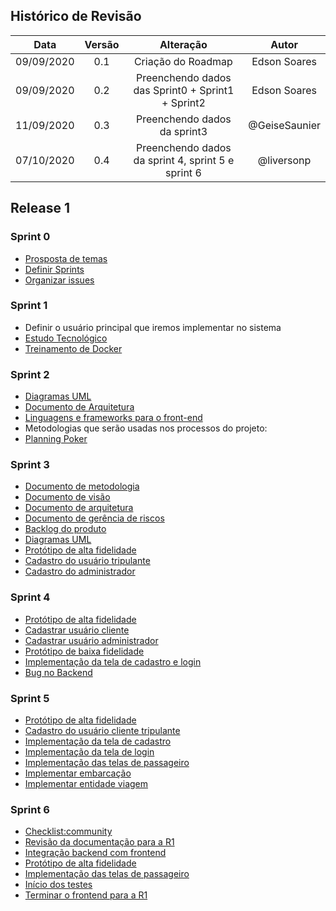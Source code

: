 ## Histórico de Revisão

|    Data    | Versão |                             Alteração                             |                    Autor                    |
|:----------:|:------:|:-----------------------------------------------------------------:|:-------------------------------------------:|
| 09/09/2020 |   0.1  | Criação do Roadmap |                Edson Soares                 |                |
| 09/09/2020 |   0.2  | Preenchendo dados das Sprint0 + Sprint1 + Sprint2 |                Edson Soares                 |                |
| 11/09/2020 |   0.3  | Preenchendo dados da sprint3 |   @GeiseSaunier                 |                |
| 07/10/2020 |   0.4  | Preenchendo dados da sprint 4, sprint 5 e sprint 6 |   @liversonp                 |                |

## Release 1


### Sprint 0
* [Prosposta de temas](https://github.com/fga-eps-mds/2020-1-Ziguen/issues/13)
* [Definir Sprints](https://github.com/fga-eps-mds/2020-1-Ziguen/milestones)
* [Organizar issues](https://github.com/fga-eps-mds/2020-1-Ziguen/issues?q=is%3Aissue+is%3Aclosed)
### Sprint 1
* Definir o usuário principal que iremos implementar no sistema
* [Estudo Tecnológico](https://github.com/fga-eps-mds/2020-1-Ziguen/issues/10)
* [Treinamento de Docker](https://github.com/fga-eps-mds/2020-1-Ziguen/issues/19)
### Sprint 2
* [Diagramas UML](https://github.com/fga-eps-mds/2020-1-Ziguen/issues/27)
* [Documento de Arquitetura](https://github.com/fga-eps-mds/2020-1-Ziguen/issues/23)
* [Linguagens e frameworks para o front-end](https://github.com/fga-eps-mds/2020-1-Ziguen/issues/21)
* Metodologias que serão usadas nos processos do projeto: []()
* [Planning Poker](https://github.com/fga-eps-mds/2020-1-Ziguen/issues/25)

### Sprint 3
* [Documento de metodologia](https://github.com/fga-eps-mds/2020-1-Ziguen/blob/develop/docs/wiki/Metodologia.md)
* [Documento de visão](https://github.com/fga-eps-mds/2020-1-Ziguen/blob/develop/docs/wiki/documento_visao.md)
* [Documento de arquitetura](https://github.com/fga-eps-mds/2020-1-Ziguen/blob/develop/docs/wiki/Documento_arquitetura.md)
* [Documento de gerência de riscos](https://github.com/fga-eps-mds/2020-1-Ziguen/blob/develop/docs/wiki/Documento-de-gerencia-de-riscos.md)
* [Backlog do produto](https://github.com/fga-eps-mds/2020-1-Ziguen/blob/develop/docs/wiki/Backlog-do-Produto.md)
* [Diagramas UML](https://github.com/fga-eps-mds/2020-1-Ziguen/tree/develop/docs/diagramas)
* [Protótipo de alta fidelidade](https://github.com/fga-eps-mds/2020-1-Ziguen/issues/33)
* [Cadastro do usuário tripulante](https://github.com/fga-eps-mds/2020-1-Ziguen/issues/34)
* [Cadastro do administrador](https://github.com/fga-eps-mds/2020-1-Ziguen/issues/35)

### Sprint 4
* [Protótipo de alta fidelidade](https://github.com/fga-eps-mds/2020-1-Ziguen/issues/33)
* [Cadastrar usuário cliente](https://github.com/fga-eps-mds/2020-1-Ziguen/issues/34)
* [Cadastrar usuário administrador](https://github.com/fga-eps-mds/2020-1-Ziguen/issues/35)
* [Protótipo de baixa fidelidade](https://github.com/fga-eps-mds/2020-1-Ziguen/issues/40)
* [Implementação da tela de cadastro e login](https://github.com/fga-eps-mds/2020-1-Ziguen/issues/43)
* [Bug no Backend](https://github.com/fga-eps-mds/2020-1-Ziguen/issues/44)

### Sprint 5
* [Protótipo de alta fidelidade](https://github.com/fga-eps-mds/2020-1-Ziguen/issues/33)
* [Cadastro do usuário cliente tripulante](https://github.com/fga-eps-mds/2020-1-Ziguen/issues/34)
* [Implementação da tela de cadastro](https://github.com/fga-eps-mds/2020.1-Ziguen-Front/issues/2)
* [Implementação da tela de login](https://github.com/fga-eps-mds/2020.1-Ziguen-Front/issues/3)
* [Implementação das telas de passageiro](https://github.com/fga-eps-mds/2020.1-Ziguen-Front/issues/6)
* [Implementar embarcação](https://github.com/fga-eps-mds/2020-1-Ziguen/issues/55)
* [Implementar entidade viagem](https://github.com/fga-eps-mds/2020-1-Ziguen/issues/56)

### Sprint 6
* [Checklist:community](https://github.com/fga-eps-mds/2020-1-Ziguen/issues/61)
* [Revisão da documentação para a R1](https://github.com/fga-eps-mds/2020-1-Ziguen/issues/62)
* [Integração backend com frontend](https://github.com/fga-eps-mds/2020-1-Ziguen/issues/63)
* [Protótipo de alta fidelidade](https://github.com/fga-eps-mds/2020-1-Ziguen/issues/33)
* [Implementação das telas de passageiro](https://github.com/fga-eps-mds/2020.1-Ziguen-Front/issues/6)
* [Início dos testes](https://github.com/fga-eps-mds/2020-1-Ziguen/issues/59)
* [Terminar o frontend para a R1](https://github.com/fga-eps-mds/2020.1-Ziguen-Front/issues/7)

